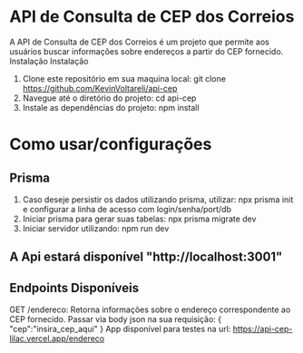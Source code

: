 # API de Consulta de CEP dos Correios

  A API de Consulta de CEP dos Correios é um projeto que permite aos usuários buscar informações sobre endereços a partir do CEP fornecido. Instalação
Instalação

  1.	Clone este repositório em sua maquina local: git clone https://github.com/KevinVoltareli/api-cep
  2.	Navegue até o diretório do projeto: cd api-cep
  3.	Instale as dependências do projeto: npm install
     
# Como usar/configurações
## Prisma
1.	Caso deseje persistir os dados utilizando prisma, utilizar: npx prisma init e configurar a linha de acesso com login/senha/port/db
2.	Iniciar prisma para gerar suas tabelas: npx prisma migrate dev
3.	Iniciar servidor utilizando: npm run dev

## A Api estará disponível "http://localhost:3001"
## Endpoints Disponíveis
GET /endereco: Retorna informações sobre o endereço correspondente ao CEP fornecido. Passar via body json na sua requisição: { "cep":"insira_cep_aqui" } App disponível para testes na url: https://api-cep-lilac.vercel.app/endereco

